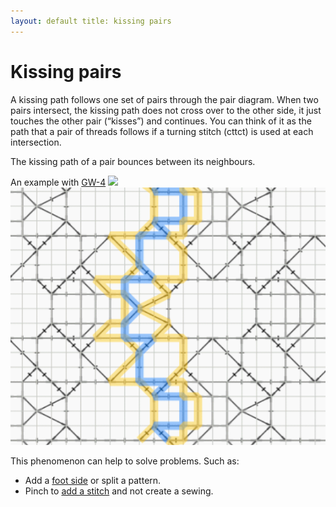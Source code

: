 ```yaml
---
layout: default title: kissing pairs
---
```


Kissing pairs
=============

A kissing path follows one set of pairs through the pair diagram.
When two pairs intersect, the kissing path does not cross over to the other side,
it just touches the other pair (“kisses”) and continues.
You can think of it as the path that a pair of threads follows
if a turning stitch (cttct) is used at each intersection. 

The kissing path of a pair bounces between its neighbours. 

An example with [GW-4](/GroundForge/tiles?whiting=G4_P201&patchWidth=40&patchHeight=19&i1=ctctt&f1=ctc&e1=ctc&d1=ctc&c1=ctc&a1=ctctt&g2=ctc&i3=ctc&f3=ctc&e3=ctc&d3=ctc&c3=ctcll&a3=ctctt&n4=ctctt&l4=ctctt&j4=ctctt&h4=ctctt&f4=ctt&d4=ctcll&c4=ctcll&b4=ctctt&g5=ctctt&c5=ctctt&n6=ctctt&j6=ctctt&m7=c&k7=ctc&j7=ctc&i7=ctctt&g7=ctctt&e7=ctctt&c7=ctctt&a7=ctctt&tile=5-m998-z5-----,------5-------,g-aaab-wd-----,-246-m-l-o-k-e,--5---5---y-w-,---w-y---b---c,h-g-5-n-l3h-e-,&footsideStitch=ctctt&tileStitch=ctc&headsideStitch=ctctt&shiftColsSW=-7&shiftRowsSW=7&shiftColsSE=7&shiftRowsSE=7)
![](/gw-lace-to-gf/w/page201a.gif)
![](whiting-G4.png)

This phenomenon can help to solve problems.
Such as:

* Add a [foot side](../Advanced#footside-tutorial)
  or split a pattern.
* Pinch to [add a stitch](../symmetry/#add-stitches)
  and not create a sewing.